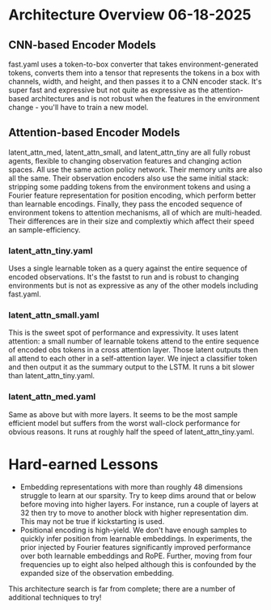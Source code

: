 # Architecture Overview 06-18-2025
## CNN-based Encoder Models
fast.yaml uses a token-to-box converter that takes environment-generated tokens, converts them into a tensor that
represents the tokens in a box with channels, width, and height, and then passes it to a CNN encoder stack. It's
super fast and expressive but not quite as expressive as the attention-based architectures and is not robust when
the features in the environment change - you'll have to train a new model.

## Attention-based Encoder Models
latent_attn_med, latent_attn_small, and latent_attn_tiny are all fully robust agents, flexible to changing
observation features and changing action spaces. All use the same action policy network. Their memory units are also
all the same. Their observation encoders also use the same initial stack: stripping some padding tokens from the
environment tokens and using a Fourier feature representation for position encoding, which perform better than
learnable encodings. Finally, they pass the encoded sequence of environment tokens to attention mechanisms, all of
which are multi-headed.
Their differences are in their size and complextiy which affect their speed an sample-efficiency.

### latent_attn_tiny.yaml
Uses a single learnable token as a query against the entire sequence of encoded observations. It's the fastst to run
and is robust to changing environments but is not as expressive as any of the other models including fast.yaml.

### latent_attn_small.yaml
This is the sweet spot of performance and expressivity. It uses latent attention: a small number of learnable tokens
attend to the entire sequence of encoded obs tokens in a cross attention layer. Those latent outputs then all attend
to each other in a self-attention layer. We inject a classifier token and then output it as the summary output to
the LSTM. It runs a bit slower than latent_attn_tiny.yaml.

### latent_attn_med.yaml
Same as above but with more layers. It seems to be the most sample efficient model but suffers from the worst
wall-clock performance for obvious reasons. It runs at roughly half the speed of latent_attn_tiny.yaml.

# Hard-earned Lessons
- Embedding representations with more than roughly 48 dimensions struggle to learn at our sparsity. Try to keep dims
around that or below before moving into higher layers. For instance, run a couple of layers at 32 then try to move to
another block with higher representation dim. This may not be true if kickstarting is used.
- Positional encoding is high-yield. We don't have enough samples to quickly infer position from learnable
embeddings. In experiments, the prior injected by Fourier features significantly improved performance over both
learnable embeddings and RoPE. Further, moving from four frequencies up to eight also helped although this is
confounded by the expanded size of the observation embedding.

This architecture search is far from complete; there are a number of additional techniques to try!

